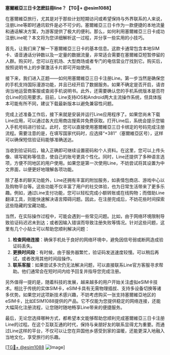 **塞爾維亞三日卡怎麽註冊line？【TG💪+ @esim1088】**

在塞爾維亞旅行，尤其是对于那些计划短期访问或希望保持与外界联系的人来说，注册Line等即时通讯软件是必不可少的。塞爾維亞三日卡作为一款便捷的本地流量和通话解决方案，为游客提供了极大的便利。那么，如何利用塞爾維亞三日卡成功注册Line呢？本文将为您详细解析这一过程，并分享一些实用的小技巧。

首先，让我们来了解一下塞爾維亞三日卡的基本信息。这款卡通常包含本地SIM卡、语音通话分钟数以及一定量的数据流量，非常适合需要在塞爾維亞短暂停留的人群。购买时，您可以在机场、大型商场或者专门的电信营业厅找到它。购买后，按照说明书上的步骤激活卡片即可开始使用。

接下来，我们进入正题——如何用塞爾維亞三日卡注册Line。第一步当然是确保您的手机支持国际漫游功能，并且已经开启了数据服务。如果不确定是否开启，请咨询当地运营商客服或查阅手机说明书。此外，还需要确认您的手机系统版本是否符合Line的应用要求。目前，Line支持iOS和Android两大主流操作系统，但具体版本可能有所不同，建议下载最新版本以避免兼容性问题。

完成上述准备工作后，接下来就是安装并运行Line应用程序了。如果您尚未下载Line应用，可以通过各大应用商店搜索并免费获取。打开Line后，系统会提示您输入手机号码进行验证。此时，您可以直接使用塞爾維亞三日卡绑定的号码完成注册流程。需要注意的是，在填写国家代码时，应选择“+381”（塞爾維亞区号），这样可以确保短信验证码能够准确送达。

当收到验证码后，输入正确即可继续设置密码和个人资料。在这里，您可以上传头像、填写昵称等信息，使自己的账号更具个性化。同时，Line还提供了多种语言选项，方便不同地区的用户使用。如果您是第一次使用Line，不妨尝试将其设置为中文界面，以便更好地理解各项功能。

除了基本的聊天功能外，Line还拥有丰富的附加服务，如表情包商店、游戏中心以及购物平台等。这些功能不仅丰富了用户的社交体验，也为日常生活带来了更多乐趣。例如，通过Line支付功能，您可以轻松完成小额转账或在线购物；而借助Line翻译工具，则能快速解决语言障碍问题。因此，在注册完成后，不妨花些时间探索这些隐藏的宝藏功能。

当然，在实际操作过程中，可能会遇到一些常见问题。比如，由于网络环境限制导致验证码迟迟未到达；或者因输入错误而导致注册失败等情况。针对这些问题，这里有几个小贴士可以帮助您顺利解决问题：

1. **检查网络连接**：确保手机处于良好的网络环境中，避免因信号弱或断网造成验证码丢失。
2. **更换时间段**：有时候，由于服务器繁忙，验证码发送速度较慢。可以稍后再试，或者改用其他时间段操作。
3. **联系客服**：如果尝试多次仍无法解决问题，可以直接联系Line官方客服寻求帮助。他们通常会在短时间内给予回复并指导您完成注册。

另外值得一提的是，随着科技的发展，越来越多的用户开始关注虚拟eSIM卡技术。相比于传统的实体SIM卡，eSIM卡具有无需物理插拔、支持多设备切换等诸多优势。如果您对这项新技术感兴趣，不妨考虑购买一张支持塞爾維亞地区的eSIM卡，比如ESIM1088提供的产品。它不仅能为您提供稳定的网络连接，还能大幅简化注册流程，让您随时随地畅享Line带来的便捷服务。

最后，无论您选择哪种方式，都希望本文能够帮助您顺利完成塞爾維亞三日卡注册Line的过程。在这个互联互通的时代，保持与亲朋好友的联系显得尤为重要。而通过Line这样的平台，不仅可以让您在异国他乡感受到家的温暖，还能更深入地融入当地文化，享受旅行的乐趣。

[[TG💪+ @esim1088](https://t.me/s/esim1088) ![Image](https://i.postimg.cc/4NQfJmqS/Snipaste-2025-05-13-00-14-12.png)]